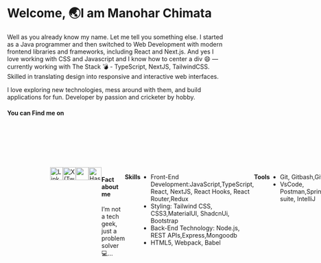 # Welcome, 🌏I am Manohar Chimata
Well as you already know my name. Let me tell you something else. I started as a Java programmer and then switched to Web Development  with modern frontend libraries and frameworks, including React and Next.js. And yes I love working with CSS and Javascript and I know how to center a div 😄 — currently working with The Stack 💣 - TypeScript, NextJS, TailwindCSS. Skilled in translating design into responsive and interactive web interfaces.

I love exploring new technologies, mess around with them, and build applications for fun. Developer by passion and cricketer by hobby.
<h4>You can Find me on</h4>
<div style="display:flex; padding:100px;">
  <a href="https://www.linkedin.com/in/manohar-chimata-943424210/">
    <img src="https://upload.wikimedia.org/wikipedia/commons/8/81/LinkedIn_icon.svg" alt="LinkedIn" style="height:30px;width:30px;" />
  </a>

  <a href="https://x.com/imanohar19">
  <img src="https://th.bing.com/th/id/OIP.i2GZtEmMi7MXPFEYCy8UxwAAAA?w=212&h=212&c=8&rs=1&qlt=90&dpr=1.3&pid=3.1&rm=2" alt="X (Twitter)" style="height:30px;width:30px;"/></a>
  <a href="https://github.com/manohar519">
  <img src="https://th.bing.com/th?q=GitHub+Round+Logo&w=120&h=120&c=1&rs=1&qlt=90&cb=1&dpr=1.3&pid=InlineBlock&mkt=en-IN&cc=IN&setlang=en&adlt=moderate&t=1&mw=247" style="height:30px;width:30px;"/></a>
  <a href="https://hashnode.com/@manohar519">
    <img src="https://th.bing.com/th?q=Hashnode+Logo&w=120&h=120&c=1&rs=1&qlt=90&cb=1&dpr=1.3&pid=InlineBlock&mkt=en-IN&cc=IN&setlang=en&adlt=moderate&t=1&mw=247" alt="Hashnode" style="height:30px;width:30px;" />
  </a
</div>

<div><h4>Fact about me</h4> <p>I’m not a tech geek, just a problem solver 💻...</p></div>

**Skills**
- Front-End Development:JavaScript,TypeScript, React, NextJS, React Hooks, React Router,Redux
- Styling: Tailwind CSS, CSS3,MaterialUI, ShadcnUi, Bootstrap
- Back-End Technology: Node.js, REST APIs,Express,Mongoodb
-  HTML5, Webpack, Babel
  
 **Tools**
 <ul>
   <li> Git, Gitbash,Gitlabs</li>
   <li>VsCode, Postman,SpringTool suite, IntelliJ</li>
 </ul>

 
